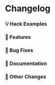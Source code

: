 # Changelog


### 💡 Hack Examples


### 🚀 Features


### 🐛 Bug Fixes


### 📝 Documentation


### 🔧 Other Changes
